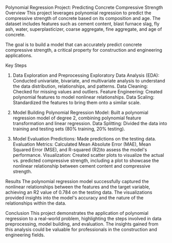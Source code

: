 Polynomial Regression Project: Predicting Concrete Compressive Strength
Overview
This project leverages polynomial regression to predict the compressive strength of concrete based on its composition and age. 
The dataset includes features such as cement content, blast furnace slag, fly ash, water, superplasticizer, coarse aggregate, fine aggregate, and age of concrete.

The goal is to build a model that can accurately predict concrete compressive strength, a critical property for construction and engineering applications.

Key Steps
1. Data Exploration and Preprocessing
Exploratory Data Analysis (EDA): Conducted univariate, bivariate, and multivariate analysis to understand the data distribution, relationships, and patterns.
Data Cleaning: Checked for missing values and outliers.
Feature Engineering: Created polynomial features to model nonlinear relationships.
Data Scaling: Standardized the features to bring them onto a similar scale.

3. Model Building
Polynomial Regression Model: Built a polynomial regression model of degree 2, combining polynomial feature transformation and linear regression.
Data Splitting: Divided the data into training and testing sets (80% training, 20% testing).

4. Model Evaluation
Predictions: Made predictions on the testing data.
Evaluation Metrics: Calculated Mean Absolute Error (MAE), Mean Squared Error (MSE), and R-squared (R2)to assess the model's performance.
Visualization: Created scatter plots to visualize the actual vs. predicted compressive strength, including a plot to showcase the nonlinear relationship between cement content and compressive strength.

Results
The polynomial regression model successfully captured the nonlinear relationships between the features and the target variable, achieving an 
R2 value of 0.784 on the testing data. The visualizations provided insights into the model's accuracy and the nature of the relationships within the data.

Conclusion
This project demonstrates the application of polynomial regression to a real-world problem, highlighting the steps involved in data preprocessing, model building,
and evaluation. The insights gained from this analysis could be valuable for professionals in the construction and engineering fields.
